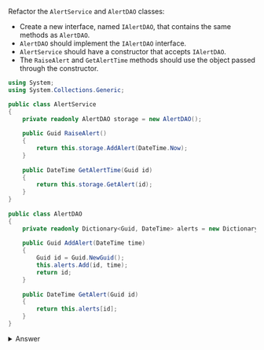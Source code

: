 Refactor the `AlertService` and `AlertDAO` classes:

- Create a new interface, named `IAlertDAO`, that contains the same methods as `AlertDAO`.
- `AlertDAO` should implement the `IAlertDAO` interface.
- `AlertService` should have a constructor that accepts `IAlertDAO`.
- The `RaiseAlert` and `GetAlertTime` methods should use the object passed through the constructor.

``` csharp
using System;
using System.Collections.Generic;

public class AlertService	
{
    private readonly AlertDAO storage = new AlertDAO();
	
    public Guid RaiseAlert()
    {
        return this.storage.AddAlert(DateTime.Now);
    }
	
    public DateTime GetAlertTime(Guid id)
    {
        return this.storage.GetAlert(id);
    }	
}
	
public class AlertDAO
{
    private readonly Dictionary<Guid, DateTime> alerts = new Dictionary<Guid, DateTime>();
	
    public Guid AddAlert(DateTime time)
    {
        Guid id = Guid.NewGuid();
        this.alerts.Add(id, time);
        return id;
    }
	
    public DateTime GetAlert(Guid id)
    {
        return this.alerts[id];
    }	
}
```

<details><summary>Answer</summary>

``` csharp
using System;
using System.Collections.Generic;

public class AlertService	
{
    // Don't change private members names...
    // They are used by the TestDome testing engine
    private readonly IAlertDAO storage;

    public AlertService(IAlertDAO alertDao)
    {       
        storage = alertDao;
    }

    public Guid RaiseAlert()
    {
        return storage.AddAlert(DateTime.Now);
    }

    public DateTime GetAlertTime(Guid id)
    {
        return storage.GetAlert(id);
    }	
}

public interface IAlertDAO
{
    Guid AddAlert(DateTime time);
    DateTime GetAlert(Guid id);
}

public class AlertDAO : IAlertDAO
{
    private readonly Dictionary<Guid, DateTime> alerts = new Dictionary<Guid, DateTime>();

    public Guid AddAlert(DateTime time)
    {
        var id = Guid.NewGuid();
        alerts.Add(id, time);
        return id;
    }

    public DateTime GetAlert(Guid id)
    {
        return alerts[id];
    }	
}
```

</details>

